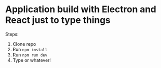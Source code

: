 
# Application build with Electron and React just to type things

Steps:
1. Clone repo
2. Run ```npm install```
3. Run ```npm run dev```
4. Type or whatever!